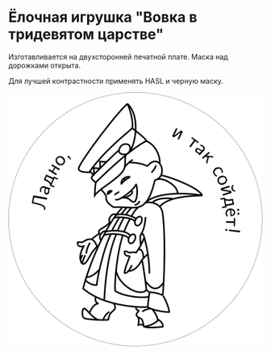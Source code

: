 # Ёлочная игрушка "Вовка в тридевятом царстве"

Изготавливается на двухсторонней печатной плате. Маска над дорожками открыта.

Для лучшей контрастности применять HASL и черную маску.

![Вовка](vovka.svg)
